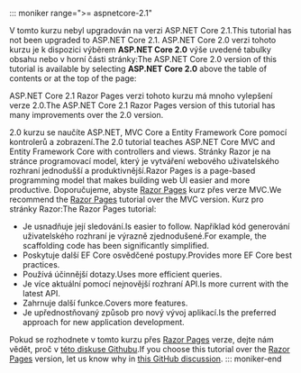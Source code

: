 ::: moniker range=">= aspnetcore-2.1"

<span data-ttu-id="54308-101">V tomto kurzu nebyl upgradován na verzi ASP.NET Core 2.1.</span><span class="sxs-lookup"><span data-stu-id="54308-101">This tutorial has not been upgraded to ASP.NET Core 2.1.</span></span> <span data-ttu-id="54308-102">ASP.NET Core 2.0 verzi tohoto kurzu je k dispozici výběrem **ASP.NET Core 2.0** výše uvedené tabulky obsahu nebo v horní části stránky:</span><span class="sxs-lookup"><span data-stu-id="54308-102">The ASP.NET Core 2.0 version of this tutorial is available by selecting **ASP.NET Core 2.0** above the table of contents or at the top of the page:</span></span>

<span data-ttu-id="54308-103">ASP.NET Core 2.1 Razor Pages verzi tohoto kurzu má mnoho vylepšení verze 2.0.</span><span class="sxs-lookup"><span data-stu-id="54308-103">The ASP.NET Core 2.1 Razor Pages version of this tutorial has many improvements over the 2.0 version.</span></span>

<span data-ttu-id="54308-104">2.0 kurzu se naučíte ASP.NET, MVC Core a Entity Framework Core pomocí kontrolerů a zobrazení.</span><span class="sxs-lookup"><span data-stu-id="54308-104">The 2.0 tutorial teaches ASP.NET Core MVC and Entity Framework Core with controllers and views.</span></span> <span data-ttu-id="54308-105">Stránky Razor je na stránce programovací model, který je vytváření webového uživatelského rozhraní jednodušší a produktivnější.</span><span class="sxs-lookup"><span data-stu-id="54308-105">Razor Pages is a page-based programming model that makes building web UI easier and more productive.</span></span> <span data-ttu-id="54308-106">Doporučujeme, abyste [Razor Pages](xref:data/ef-rp/intro) kurz přes verze MVC.</span><span class="sxs-lookup"><span data-stu-id="54308-106">We recommend the [Razor Pages](xref:data/ef-rp/intro) tutorial over the MVC version.</span></span> <span data-ttu-id="54308-107">Kurz pro stránky Razor:</span><span class="sxs-lookup"><span data-stu-id="54308-107">The Razor Pages tutorial:</span></span>

* <span data-ttu-id="54308-108">Je usnadňuje její sledování.</span><span class="sxs-lookup"><span data-stu-id="54308-108">Is easier to follow.</span></span> <span data-ttu-id="54308-109">Například kód generování uživatelského rozhraní je výrazně zjednodušené.</span><span class="sxs-lookup"><span data-stu-id="54308-109">For example, the scaffolding code has been significantly simplified.</span></span>
* <span data-ttu-id="54308-110">Poskytuje další EF Core osvědčené postupy.</span><span class="sxs-lookup"><span data-stu-id="54308-110">Provides more EF Core best practices.</span></span>
* <span data-ttu-id="54308-111">Používá účinnější dotazy.</span><span class="sxs-lookup"><span data-stu-id="54308-111">Uses more efficient queries.</span></span>
* <span data-ttu-id="54308-112">Je více aktuální pomocí nejnovější rozhraní API.</span><span class="sxs-lookup"><span data-stu-id="54308-112">Is more current with the latest API.</span></span>
* <span data-ttu-id="54308-113">Zahrnuje další funkce.</span><span class="sxs-lookup"><span data-stu-id="54308-113">Covers more features.</span></span>
* <span data-ttu-id="54308-114">Je upřednostňovaný způsob pro nový vývoj aplikací.</span><span class="sxs-lookup"><span data-stu-id="54308-114">Is the preferred approach for new application development.</span></span>

<span data-ttu-id="54308-115">Pokud se rozhodnete v tomto kurzu přes [Razor Pages](xref:data/ef-rp/intro) verze, dejte nám vědět, proč v [této diskuse Githubu](https://github.com/aspnet/Docs/issues/6146).</span><span class="sxs-lookup"><span data-stu-id="54308-115">If you choose this tutorial over the [Razor Pages](xref:data/ef-rp/intro) version, let us know why in [this GitHub discussion](https://github.com/aspnet/Docs/issues/6146).</span></span>
::: moniker-end
